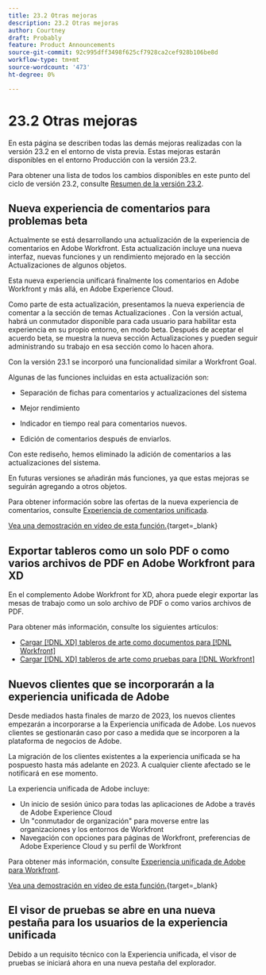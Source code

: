 ```yaml
---
title: 23.2 Otras mejoras
description: 23.2 Otras mejoras
author: Courtney
draft: Probably
feature: Product Announcements
source-git-commit: 92c995dff3498f625cf7928ca2cef928b106be8d
workflow-type: tm+mt
source-wordcount: '473'
ht-degree: 0%

---
```


# 23.2 Otras mejoras

En esta página se describen todas las demás mejoras realizadas con la versión 23.2 en el entorno de vista previa. Estas mejoras estarán disponibles en el entorno Producción con la versión 23.2.

Para obtener una lista de todos los cambios disponibles en este punto del ciclo de versión 23.2, consulte [Resumen de la versión 23.2](/help/quicksilver/product-announcements/product-releases/23.2-release-activity/23-2-release-overview.md).

## Nueva experiencia de comentarios para problemas beta

Actualmente se está desarrollando una actualización de la experiencia de comentarios en Adobe Workfront. Esta actualización incluye una nueva interfaz, nuevas funciones y un rendimiento mejorado en la sección Actualizaciones de algunos objetos.

Esta nueva experiencia unificará finalmente los comentarios en Adobe Workfront y más allá, en Adobe Experience Cloud.

Como parte de esta actualización, presentamos la nueva experiencia de comentar a la sección de temas Actualizaciones . Con la versión actual, habrá un conmutador disponible para cada usuario para habilitar esta experiencia en su propio entorno, en modo beta. Después de aceptar el acuerdo beta, se muestra la nueva sección Actualizaciones y pueden seguir administrando su trabajo en esa sección como lo hacen ahora.

Con la versión 23.1 se incorporó una funcionalidad similar a Workfront Goal.

Algunas de las funciones incluidas en esta actualización son:

* Separación de fichas para comentarios y actualizaciones del sistema

* Mejor rendimiento

* Indicador en tiempo real para comentarios nuevos.

* Edición de comentarios después de enviarlos.

Con este rediseño, hemos eliminado la adición de comentarios a las actualizaciones del sistema.

En futuras versiones se añadirán más funciones, ya que estas mejoras se seguirán agregando a otros objetos.

Para obtener información sobre las ofertas de la nueva experiencia de comentarios, consulte [Experiencia de comentarios unificada](/help/quicksilver/workfront-basics/updating-work-items-and-viewing-updates/unified-commenting-experience.md).

[Vea una demostración en vídeo de esta función.](https://video.tv.adobe.com/v/3416962/){target=_blank}

## Exportar tableros como un solo PDF o como varios archivos de PDF en Adobe Workfront para XD

En el complemento Adobe Workfront for XD, ahora puede elegir exportar las mesas de trabajo como un solo archivo de PDF o como varios archivos de PDF.

Para obtener más información, consulte los siguientes artículos:

* [Cargar [!DNL XD] tableros de arte como documentos para [!DNL Workfront]](/help/quicksilver/workfront-integrations-and-apps/adobe-workfront-for-creative-cloud/wf-adobe-xd-docs.md)
* [Cargar [!DNL XD] tableros de arte como pruebas para [!DNL Workfront]](/help/quicksilver/workfront-integrations-and-apps/adobe-workfront-for-creative-cloud/wf-adobe-xd-proofs.md)

## Nuevos clientes que se incorporarán a la experiencia unificada de Adobe

Desde mediados hasta finales de marzo de 2023, los nuevos clientes empezarán a incorporarse a la Experiencia unificada de Adobe. Los nuevos clientes se gestionarán caso por caso a medida que se incorporen a la plataforma de negocios de Adobe.

La migración de los clientes existentes a la experiencia unificada se ha pospuesto hasta más adelante en 2023. A cualquier cliente afectado se le notificará en ese momento.

La experiencia unificada de Adobe incluye:

* Un inicio de sesión único para todas las aplicaciones de Adobe a través de Adobe Experience Cloud
* Un &quot;conmutador de organización&quot; para moverse entre las organizaciones y los entornos de Workfront
* Navegación con opciones para páginas de Workfront, preferencias de Adobe Experience Cloud y su perfil de Workfront

Para obtener más información, consulte [Experiencia unificada de Adobe para Workfront](/help/quicksilver/workfront-basics/navigate-workfront/workfront-navigation/adobe-unified-experience.md).

[Vea una demostración en vídeo de esta función.](https://video.tv.adobe.com/v/3412388/){target=_blank}

## El visor de pruebas se abre en una nueva pestaña para los usuarios de la experiencia unificada

Debido a un requisito técnico con la Experiencia unificada, el visor de pruebas se iniciará ahora en una nueva pestaña del explorador.